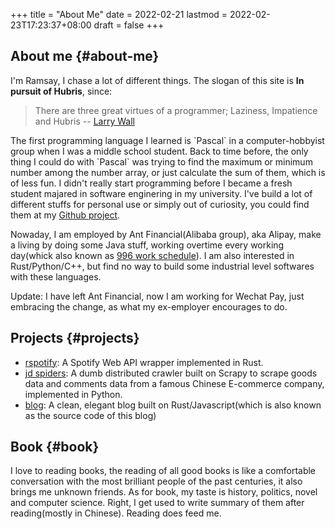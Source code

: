 +++
title = "About Me"
date = 2022-02-21
lastmod = 2022-02-23T17:23:37+08:00
draft = false
+++

## About me {#about-me}

I'm Ramsay, I chase a lot of different things. The slogan of this site is ****In pursuit of Hubris****, since:

> There are three great virtues of a programmer; Laziness, Impatience and Hubris -- [Larry Wall](<https://en.wikipedia.org/wiki/Larry_Wall>)

The first programming language I learned is \`Pascal\` in a computer-hobbyist group when I was a middle school student. Back to time before, the only thing I could do with \`Pascal\` was trying to find the maximum or minimum number among the number array, or just calculate the sum of them, which is of less fun. I didn't really start programming before I became a fresh student majared in software enginering in my university. I've build a lot of different stuffs for personal use or simply out of curiosity, you could find them at my [Github project](<https://github.com/ramsayleung>).

Nowaday, I am employed by Ant Financial(Alibaba group), aka Alipay, make a living by doing some Java stuff, working overtime every working day(whick also known as [996 work schedule](<https://github.com/996icu/996.ICU>)). I am also interested in Rust/Python/C++, but find no way to build some industrial level softwares with these languages.

Update:
I have left Ant Financial,  now I am working for Wechat Pay, just embracing the change, as what my ex-employer encourages to do.


## Projects {#projects}

-   [rspotify](<https://github.com/ramsayleung/rspotify>): A Spotify Web API wrapper implemented in Rust.
-   [jd spiders](<https://github.com/ramsayleung/jd_spider>): A dumb distributed crawler built on Scrapy to scrape goods data and comments data from a famous Chinese E-commerce company, implemented in Python.
-   [blog](<https://github.com/ramsayleung/blog>): A clean, elegant blog built on Rust/Javascript(which is also known as the source code of this blog)


## Book {#book}

I love to reading books, the reading of all good books is like a comfortable conversation with the most brilliant people of the past centuries, it also brings me unknown friends. As for book, my taste is history, politics, novel and computer science. Right, I get used to write summary of them after reading(mostly in Chinese). Reading does feed me.